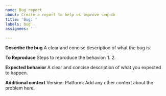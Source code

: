 ```yaml
---
name: Bug report
about: Create a report to help us improve seq-db
title: 'Bug: '
labels: bug
assignees: ''

---
```


**Describe the bug**
A clear and concise description of what the bug is.

**To Reproduce**
Steps to reproduce the behavior:
1. 
2. 

**Expected behavior**
A clear and concise description of what you expected to happen.

**Additional context**
Version:
Platform:
Add any other context about the problem here.
